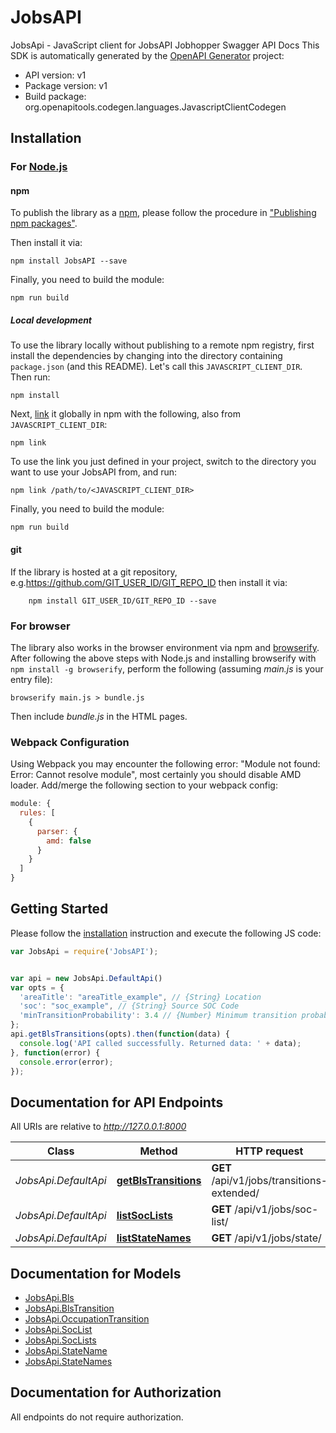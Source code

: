 # JobsAPI

JobsApi - JavaScript client for JobsAPI
Jobhopper Swagger API Docs
This SDK is automatically generated by the [OpenAPI Generator](https://openapi-generator.tech) project:

- API version: v1
- Package version: v1
- Build package: org.openapitools.codegen.languages.JavascriptClientCodegen

## Installation

### For [Node.js](https://nodejs.org/)

#### npm

To publish the library as a [npm](https://www.npmjs.com/), please follow the procedure in ["Publishing npm packages"](https://docs.npmjs.com/getting-started/publishing-npm-packages).

Then install it via:

```shell
npm install JobsAPI --save
```

Finally, you need to build the module:

```shell
npm run build
```

##### Local development

To use the library locally without publishing to a remote npm registry, first install the dependencies by changing into the directory containing `package.json` (and this README). Let's call this `JAVASCRIPT_CLIENT_DIR`. Then run:

```shell
npm install
```

Next, [link](https://docs.npmjs.com/cli/link) it globally in npm with the following, also from `JAVASCRIPT_CLIENT_DIR`:

```shell
npm link
```

To use the link you just defined in your project, switch to the directory you want to use your JobsAPI from, and run:

```shell
npm link /path/to/<JAVASCRIPT_CLIENT_DIR>
```

Finally, you need to build the module:

```shell
npm run build
```

#### git

If the library is hosted at a git repository, e.g.https://github.com/GIT_USER_ID/GIT_REPO_ID
then install it via:

```shell
    npm install GIT_USER_ID/GIT_REPO_ID --save
```

### For browser

The library also works in the browser environment via npm and [browserify](http://browserify.org/). After following
the above steps with Node.js and installing browserify with `npm install -g browserify`,
perform the following (assuming *main.js* is your entry file):

```shell
browserify main.js > bundle.js
```

Then include *bundle.js* in the HTML pages.

### Webpack Configuration

Using Webpack you may encounter the following error: "Module not found: Error:
Cannot resolve module", most certainly you should disable AMD loader. Add/merge
the following section to your webpack config:

```javascript
module: {
  rules: [
    {
      parser: {
        amd: false
      }
    }
  ]
}
```

## Getting Started

Please follow the [installation](#installation) instruction and execute the following JS code:

```javascript
var JobsApi = require('JobsAPI');


var api = new JobsApi.DefaultApi()
var opts = {
  'areaTitle': "areaTitle_example", // {String} Location
  'soc': "soc_example", // {String} Source SOC Code
  'minTransitionProbability': 3.4 // {Number} Minimum transition probability
};
api.getBlsTransitions(opts).then(function(data) {
  console.log('API called successfully. Returned data: ' + data);
}, function(error) {
  console.error(error);
});


```

## Documentation for API Endpoints

All URIs are relative to *http://127.0.0.1:8000*

Class | Method | HTTP request | Description
------------ | ------------- | ------------- | -------------
*JobsApi.DefaultApi* | [**getBlsTransitions**](docs/DefaultApi.md#getBlsTransitions) | **GET** /api/v1/jobs/transitions-extended/ | 
*JobsApi.DefaultApi* | [**listSocLists**](docs/DefaultApi.md#listSocLists) | **GET** /api/v1/jobs/soc-list/ | 
*JobsApi.DefaultApi* | [**listStateNames**](docs/DefaultApi.md#listStateNames) | **GET** /api/v1/jobs/state/ | 


## Documentation for Models

 - [JobsApi.Bls](docs/Bls.md)
 - [JobsApi.BlsTransition](docs/BlsTransition.md)
 - [JobsApi.OccupationTransition](docs/OccupationTransition.md)
 - [JobsApi.SocList](docs/SocList.md)
 - [JobsApi.SocLists](docs/SocLists.md)
 - [JobsApi.StateName](docs/StateName.md)
 - [JobsApi.StateNames](docs/StateNames.md)


## Documentation for Authorization

All endpoints do not require authorization.
